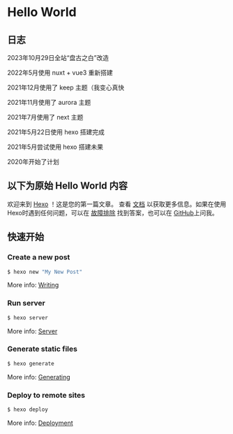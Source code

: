 # Hello World

## 日志

2023年10月29日全站“盘古之白”改造

2022年5月使用 nuxt + vue3 重新搭建

2021年12月使用了 keep 主题（我变心真快

2021年11月使用了 aurora 主题

2021年7月使用了 next 主题

2021年5月22日使用 hexo 搭建完成

2021年5月尝试使用 hexo 搭建未果

2020年开始了计划

## 以下为原始 Hello World 内容

欢迎来到 [Hexo](https://hexo.io/) ！这是您的第一篇文章。 查看 [文档](https://hexo.io/docs/) 以获取更多信息。如果在使用Hexo时遇到任何问题，可以在 [故障排除](https://hexo.io/docs/troubleshooting.html) 找到答案，也可以在 [GitHub](https://github.com/hexojs/hexo/issues)上问我。

## 快速开始

### Create a new post

```bash
$ hexo new "My New Post"
```

More info: [Writing](https://hexo.io/docs/writing.html)

### Run server

```bash
$ hexo server
```

More info: [Server](https://hexo.io/docs/server.html)

### Generate static files

```bash
$ hexo generate
```

More info: [Generating](https://hexo.io/docs/generating.html)

### Deploy to remote sites

```bash
$ hexo deploy
```

More info: [Deployment](https://hexo.io/docs/one-command-deployment.html)
